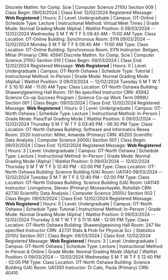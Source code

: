 Discrete Mathm. for Comp. Scie | Computer Science 2110U Section 009 | Class Begin: 09/03/2024 | Class End: 12/02/2024
Registered
Message: **Web Registered** | Hours: 3 | Level: Undergraduate | Campus: OT-Online | Schedule Type: Lecture | Instructional Method: Virtual Meet Times | Grade Mode: Normal Grading Mode (Alpha) | Waitlist Position: 0
09/03/2024 -- 12/02/2024   Wednesday
S
M
T
W
T
F
S
   09:40 AM - 11:00 AM Type: Class Location: OT-Online Building: Synchronous Room: SYN
09/03/2024 -- 12/02/2024   Monday
S
M
T
W
T
F
S
   09:40 AM - 11:00 AM Type: Class Location: OT-Online Building: Synchronous Room: SYN
Instructor: Beligan, Mihai (Primary)
CRN: 45941
Discrete Mathm. for Comp. Scie | Computer Science 2110U Section 010 | Class Begin: 09/03/2024 | Class End: 12/02/2024
Registered
Message: **Web Registered** | Hours: 0 | Level: Undergraduate | Campus: OT-North Oshawa | Schedule Type: Tutorial | Instructional Method: In-Person | Grade Mode: Normal Grading Mode (Alpha) | Waitlist Position: 0
09/03/2024 -- 12/02/2024   Tuesday
S
M
T
W
T
F
S
   10:10 AM - 11:00 AM Type: Class Location: OT-North Oshawa Building: Shawenjigewining Hall Room: 131
No specified Instructor
CRN: 45942
Science Co-op Success Program | Science Co-op Work Term 0999U Section 001 | Class Begin: 09/03/2024 | Class End: 12/02/2024
Registered
Message: **Web Registered** | Hours: 0 | Level: Undergraduate | Campus: OT-North Oshawa | Schedule Type: Lecture | Instructional Method: In-Person | Grade Mode: Pass/Fail Grading Mode | Waitlist Position: 0
09/03/2024 -- 12/02/2024   Thursday
S
M
T
W
T
F
S
   03:40 PM - 06:30 PM Type: Class Location: OT-North Oshawa Building: Software and Informatics Resea Room: 2020
Instructor: Miller, Amanda (Primary)
CRN: 45203
Scientific Data Analysis | Computer Science 2000U Section 001 | Class Begin: 09/03/2024 | Class End: 12/02/2024
Registered
Message: **Web Registered** | Hours: 3 | Level: Undergraduate | Campus: OT-North Oshawa | Schedule Type: Lecture | Instructional Method: In-Person | Grade Mode: Normal Grading Mode (Alpha) | Waitlist Position: 0
09/03/2024 -- 12/02/2024   Thursday
S
M
T
W
T
F
S
   12:40 PM - 02:00 PM Type: Class Location: OT-North Oshawa Building: Science Building (UA) Room: UA1140
09/03/2024 -- 12/02/2024   Tuesday
S
M
T
W
T
F
S
   12:40 PM - 02:00 PM Type: Class Location: OT-North Oshawa Building: Science Building (UA) Room: UA1140
Instructor: Livingstone, Steven (Primary)
Moosavitayebi, Rohollah
CRN: 42730
Scientific Data Analysis | Computer Science 2000U Section 002 | Class Begin: 09/03/2024 | Class End: 12/02/2024
Registered
Message: **Web Registered** | Hours: 0 | Level: Undergraduate | Campus: OT-North Oshawa | Schedule Type: Tutorial | Instructional Method: In-Person | Grade Mode: Normal Grading Mode (Alpha) | Waitlist Position: 0
09/03/2024 -- 12/02/2024   Thursday
S
M
T
W
T
F
S
   11:10 AM - 12:00 PM Type: Class Location: OT-North Oshawa Building: Shawenjigewining Hall Room: 247
No specified Instructor
CRN: 42731
Stats & Prob for Physical Sci. | Statistics 2010U Section 001 | Class Begin: 09/03/2024 | Class End: 12/02/2024
Registered
Message: **Web Registered** | Hours: 3 | Level: Undergraduate | Campus: OT-North Oshawa | Schedule Type: Lecture | Instructional Method: In-Person & Online | Grade Mode: Normal Grading Mode (Alpha) | Waitlist Position: 0
09/03/2024 -- 12/02/2024   Wednesday
S
M
T
W
T
F
S
   12:40 PM - 02:00 PM Type: Class Location: OT-North Oshawa Building: Science Building (UA) Room: UA1350
Instructor: Di Cato, Paula (Primary)
CRN: 40410